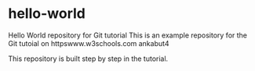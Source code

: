# hello-world
Hello World repository for Git tutorial
This is an example repository for the Git tutoial on httpswww.w3schools.com
ankabut4

This repository is built step by step in the tutorial.